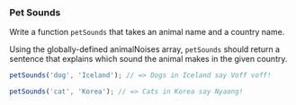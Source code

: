 ### Pet Sounds

Write a function `petSounds` that takes an animal name and a country name.

Using the globally-defined animalNoises array, `petSounds` should return a
sentence that explains which sound the animal makes in the given country.

```javascript
petSounds('dog', 'Iceland'); // => Dogs in Iceland say Voff voff!

petSounds('cat', 'Korea'); // => Cats in Korea say Nyaong!
```
    